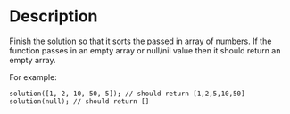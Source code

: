 # Description

Finish the solution so that it sorts the passed in array of numbers. If the function passes in an empty array or null/nil value then it should return an empty array.

For example:

```
solution([1, 2, 10, 50, 5]); // should return [1,2,5,10,50]
solution(null); // should return []
```
